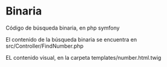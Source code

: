 # Binaria

Código de búsqueda binaria, en php symfony 

El contenido de la búsqueda binaria se encuentra en src/Controller/FindNumber.php 

EL contenido visual, en la carpeta templates/number.html.twig 